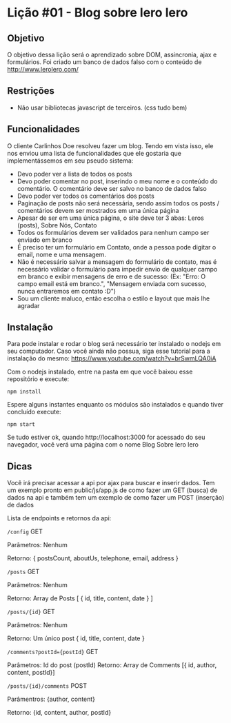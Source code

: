 # Lição #01 - Blog sobre lero lero

## Objetivo
O objetivo dessa lição será o aprendizado sobre DOM, assincronia, ajax e formulários. Foi criado um banco de dados falso com o conteúdo de http://www.lerolero.com/

## Restrições
 - Não usar bibliotecas javascript de terceiros. (css tudo bem)

## Funcionalidades

 O cliente Carlinhos Doe resolveu fazer um blog. Tendo em vista isso, ele nos enviou uma lista de funcionalidades que ele gostaria que implementássemos em seu pseudo sistema:

 - Devo poder ver a lista de todos os posts
 - Devo poder comentar no post, inserindo o meu nome e o conteúdo do comentário. O comentário deve ser salvo no banco de dados falso
 - Devo poder ver todos os comentários dos posts
 - Paginação de posts não será necessária, sendo assim todos os posts / comentários devem ser mostrados em uma única página
 - Apesar de ser em uma única página, o site deve ter 3 abas: Leros (posts), Sobre Nós, Contato
 - Todos os formulários devem ser validados para nenhum campo ser enviado em branco
 - É preciso ter um formulário em Contato, onde a pessoa pode digitar o email, nome e uma mensagem.
 - Não é necessário salvar a mensagem do formulário de contato, mas é necessário validar o formulário para impedir envio de qualquer campo em branco e exibir mensagens de erro e de sucesso: (Ex: "Erro: O campo email está em branco.", "Mensagem enviada com sucesso, nunca entraremos em contato :D")
 - Sou um cliente maluco, então escolha o estilo e layout que mais lhe agradar

## Instalação

 Para pode instalar e rodar o blog será necessário ter instalado o nodejs em seu computador. Caso você ainda não possua, siga esse tutorial para a instalação do mesmo: https://www.youtube.com/watch?v=brSwmLQA0iA

 Com o nodejs instalado, entre na pasta em que você baixou esse repositório e execute:

 `
  npm install
 `

 Espere alguns instantes enquanto os módulos são instalados e quando tiver concluído execute:

 `npm start`

 Se tudo estiver ok, quando http://localhost:3000 for acessado do seu navegador, você verá uma página com o nome Blog Sobre lero lero

## Dicas

 Você irá precisar acessar a api por ajax para buscar e inserir dados. Tem um exemplo pronto em public/js/app.js de como fazer um GET (busca) de dados na api e também tem um exemplo de como fazer um POST (inserção) de dados

 Lista de endpoints e retornos da api:

 `/config` GET

 Parâmetros: Nenhum

 Retorno:
 { postsCount, aboutUs, telephone, email, address }

 `/posts` GET

 Parâmetros: Nenhum

 Retorno: Array de Posts [ { id, title, content, date } ]

`/posts/{id}` GET

Parâmetros: Nenhum

Retorno: Um único post { id, title, content, date }

`/comments?postId={postId}` GET

Parâmetros: Id do post (postId)
Retorno: Array de Comments [{ id, author, content, postId}]

`/posts/{id}/comments` POST

Parâmentros: {author, content}

Retorno: {id, content, author, postId}
